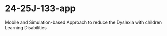# 24-25J-133-app
Mobile and Simulation-based Approach to reduce the Dyslexia with children Learning Disabilities
